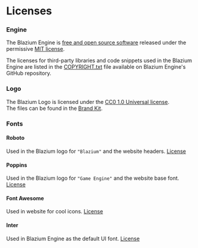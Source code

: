 # Licenses

### Engine

The Blazium Engine is [free and open source software](https://en.wikipedia.org/wiki/Free_and_open-source_software)
released under the permissive [MIT license](https://github.com/blazium-engine/blazium/blob/blazium-dev/LICENSE.txt).

The licenses for third-party libraries and code snippets used in the Blazium Engine are listed in the
[COPYRIGHT.txt](https://github.com/blazium-engine/blazium/blob/blazium-dev/COPYRIGHT.txt) file available on Blazium Engine's GitHub repository.

### Logo

The Blazium Logo is licensed under the [CC0 1.0 Universal license](https://github.com/blazium-engine/blazium/blob/blazium-dev/LOGO_LICENSE.txt).<br>
The files can be found in the [Brand Kit](https://github.com/blazium-engine/blazium-assets/tree/main/Blazium%20Engine%20-%20Brand%20Kit).

### Fonts

#### Roboto
Used in the Blazium logo for `"Blazium"` and the website headers.
[License](https://fonts.google.com/specimen/Roboto/license)

#### Poppins
Used in the Blazium logo for `"Game Engine"` and the website base font.
[License](https://fonts.google.com/specimen/Poppins/license)

#### Font Awesome
Used in website for cool icons.
[License](https://fontawesome.com/license/free)

#### Inter
Used in Blazium Engine as the default UI font.
[License](https://fonts.google.com/specimen/Inter/license)